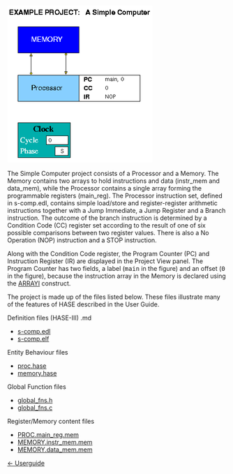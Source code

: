 ![Simple Computer Project](images/s-comp.gif)

The Simple Computer project consists of a Processor and a Memory.  The Memory contains two arrays to hold instructions and data (instr\_mem and data\_mem), while the Processor contains a single array forming the programmable registers (main\_reg). The Processor instruction set, defined in s-comp.edl, contains simple load/store and register-register arithmetic instructions together with a Jump Immediate, a Jump Register and a Branch instruction. The outcome of the branch instruction is determined by a Condition Code (CC) register set according to the result of one of six possible comparisons between two register values. There is also a No Operation (NOP) instruction and a STOP instruction.

Along with the Condition Code register, the Program Counter (PC) and Instruction Register (IR) are displayed in the Project View panel. The Program Counter has two fields, a label (<tt>main</tt> in the
figure) and an offset (<tt>0</tt> in the figure), because the instruction array in the Memory is declared using the [ARRAYI](<paramlib.md#arrayi">) construct. 

The project is made up of the files listed below. These files illustrate many of the features of HASE described in the User Guide.

Definition files (HASE-III)
.md
- [s-comp.edl](sc-edl.md)
- [s-comp.elf](sc-elf.md)
 
Entity Behaviour files

- [proc.hase](sc-proc-hase.md)
- [memory.hase](sc-mem-hase.md)

Global Function files

- [global_fns.h](sc-global-h.md)
- [global_fns.c](sc-global-cpp.md)

Register/Memory content files

- [PROC.main_reg.mem](sc-regs.md)
- [MEMORY.instr_mem.mem](sc-i-mem.md)
- [MEMORY.data_mem.mem](sc-d-mem.md)

[<- Userguide](Userguide.md)
